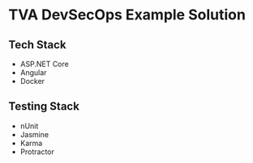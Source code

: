 # TVA DevSecOps Example Solution

## Tech Stack
 - ASP.NET Core
 - Angular
 - Docker

## Testing Stack
 - nUnit
 - Jasmine
 - Karma
 - Protractor